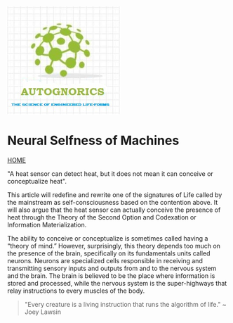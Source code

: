 ![AutoGnorics](gnorics.jpg)
# Neural Selfness of Machines
[HOME](https://autognorics.github.io/) 

"A heat sensor can detect heat, but it does not mean it can conceive or conceptualize heat".

This article will redefine and rewrite one of the signatures of Life called by the mainstream as self-consciousness based on the contention above. It will also argue that the heat sensor can actually conceive the presence of heat through the Theory of the Second Option and Codexation or Information Materialization.

The ability to conceive or conceptualize is sometimes called having a “theory of mind.” However, surprisingly, this theory depends too much on the presence of the brain, specifically on its fundamentals units called neurons. Neurons are specialized cells responsible in receiving and transmitting sensory inputs and outputs from and to the nervous system and the brain. The brain is believed to be the place where information is stored and processed, while the nervous system is the super-highways that relay instructions to every muscles of the body.



> "Every creature is a living instruction that runs the algorithm of life." ~ Joey Lawsin
